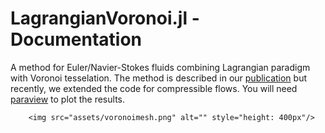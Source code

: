 # LagrangianVoronoi.jl - Documentation

A method for Euler/Navier-Stokes fluids combining Lagrangian paradigm with Voronoi tesselation. 
The method is described in our [publication](https://onlinelibrary.wiley.com/doi/full/10.1002/fld.5339) but recently, we extended the code for compressible flows. You will need [paraview](https://www.paraview.org/download/) to plot the results.

```@raw html
    <img src="assets/voronoimesh.png" alt="" style="height: 400px"/>
```

